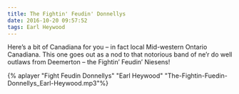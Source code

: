 ```yaml
---
title: The Fightin' Feudin' Donnellys
date: 2016-10-20 09:57:52
tags: Earl Heywood
---
```


Here’s a bit of Canadiana for you – in fact local Mid-western Ontario Canadiana. This one goes out as a nod to that notorious band of ne’r do well outlaws from Deemerton – the Fightin’ Feudin’ Niesens!

{% aplayer "Fight Feudin Donnellys" "Earl Heywood" "The-Fightin-Fuedin-Donnellys_Earl-Heywood.mp3"%}
